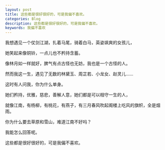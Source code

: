 ```yaml
---
layout: post
title: 这些都是很好很好的，可是我偏不喜欢。
categories: Blog
description: 这些都是很好很好的，可是我偏不喜欢。
keywords: 我偏不喜欢
---
```


我想遇见一个仗剑江湖，扎着马尾，骑着白马，英姿飒爽的女孩儿，

她笑起来像铜铃，一点儿也不矜持含蓄。

像林月如一样就好，脾气有点古怪也无妨，我也是一个古怪的人。

然而我这一生，遇见了无数的林黛玉、周芷若、小龙女、赵灵儿……

这时有人问我，你为什么单身。

她们矜持，优雅，慈悲，善解人意，她们都是可以相守一生的人，

就像江南，有杨柳，有桃花，有燕子，有三月春风吹起阁楼上吃风的旗帜，全是烟雨。

你为什么要去草原和雪山，难道江南不好吗？

我能怎么回答呢。

这些都是很好很好的，可是我偏不喜欢。
